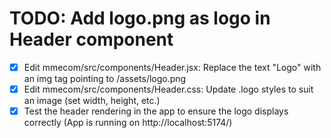 # TODO: Add logo.png as logo in Header component

- [x] Edit mmecom/src/components/Header.jsx: Replace the text "Logo" with an img tag pointing to /assets/logo.png
- [x] Edit mmecom/src/components/Header.css: Update .logo styles to suit an image (set width, height, etc.)
- [x] Test the header rendering in the app to ensure the logo displays correctly (App is running on http://localhost:5174/)
